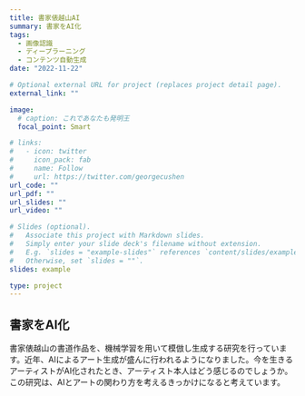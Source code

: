 ```yaml
---
title: 書家俵越山AI
summary: 書家をAI化
tags:
  - 画像認識
  - ディープラーニング
  - コンテンツ自動生成
date: "2022-11-22"

# Optional external URL for project (replaces project detail page).
external_link: ""

image:
  # caption: これであなたも発明王
  focal_point: Smart

# links:
#   - icon: twitter
#     icon_pack: fab
#     name: Follow
#     url: https://twitter.com/georgecushen
url_code: ""
url_pdf: ""
url_slides: ""
url_video: ""

# Slides (optional).
#   Associate this project with Markdown slides.
#   Simply enter your slide deck's filename without extension.
#   E.g. `slides = "example-slides"` references `content/slides/example-slides.md`.
#   Otherwise, set `slides = ""`.
slides: example

type: project
---
```

## 書家をAI化

書家俵越山の書道作品を、機械学習を用いて模倣し生成する研究を行っています。近年、AIによるアート生成が盛んに行われるようになりました。今を生きるアーティストがAI化されたとき、アーティスト本人はどう感じるのでしょうか。この研究は、AIとアートの関わり方を考えるきっかけになると考えています。





